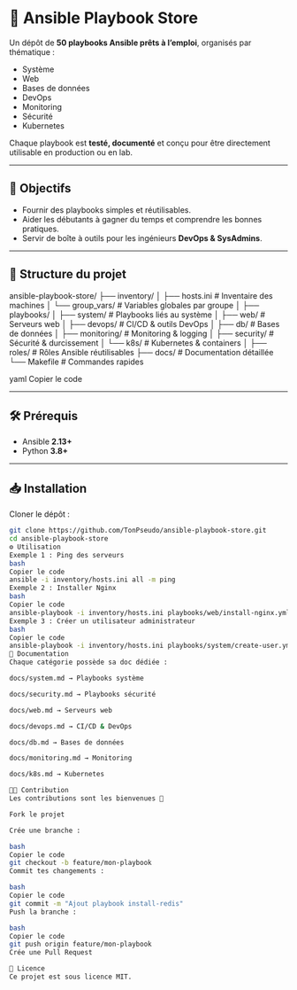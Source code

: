 # 📘 Ansible Playbook Store

Un dépôt de **50 playbooks Ansible prêts à l’emploi**, organisés par thématique :  
- Système  
- Web  
- Bases de données  
- DevOps  
- Monitoring  
- Sécurité  
- Kubernetes  

Chaque playbook est **testé, documenté** et conçu pour être directement utilisable en production ou en lab.

---

## 🚀 Objectifs

- Fournir des playbooks simples et réutilisables.  
- Aider les débutants à gagner du temps et comprendre les bonnes pratiques.  
- Servir de boîte à outils pour les ingénieurs **DevOps & SysAdmins**.  

---

## 📂 Structure du projet

ansible-playbook-store/
├── inventory/
│ ├── hosts.ini # Inventaire des machines
│ └── group_vars/ # Variables globales par groupe
│
├── playbooks/
│ ├── system/ # Playbooks liés au système
│ ├── web/ # Serveurs web
│ ├── devops/ # CI/CD & outils DevOps
│ ├── db/ # Bases de données
│ ├── monitoring/ # Monitoring & logging
│ ├── security/ # Sécurité & durcissement
│ └── k8s/ # Kubernetes & containers
│
├── roles/ # Rôles Ansible réutilisables
├── docs/ # Documentation détaillée
└── Makefile # Commandes rapides

yaml
Copier le code

---

## 🛠️ Prérequis

- Ansible **2.13+**  
- Python **3.8+**

---

## 📥 Installation

Cloner le dépôt :

```bash
git clone https://github.com/TonPseudo/ansible-playbook-store.git
cd ansible-playbook-store
⚙️ Utilisation
Exemple 1 : Ping des serveurs
bash
Copier le code
ansible -i inventory/hosts.ini all -m ping
Exemple 2 : Installer Nginx
bash
Copier le code
ansible-playbook -i inventory/hosts.ini playbooks/web/install-nginx.yml
Exemple 3 : Créer un utilisateur administrateur
bash
Copier le code
ansible-playbook -i inventory/hosts.ini playbooks/system/create-user.yml -e "new_user=devops new_user_password=SuperSecret123"
📖 Documentation
Chaque catégorie possède sa doc dédiée :

docs/system.md → Playbooks système

docs/security.md → Playbooks sécurité

docs/web.md → Serveurs web

docs/devops.md → CI/CD & DevOps

docs/db.md → Bases de données

docs/monitoring.md → Monitoring

docs/k8s.md → Kubernetes

🧑‍💻 Contribution
Les contributions sont les bienvenues 🚀

Fork le projet

Crée une branche :

bash
Copier le code
git checkout -b feature/mon-playbook
Commit tes changements :

bash
Copier le code
git commit -m "Ajout playbook install-redis"
Push la branche :

bash
Copier le code
git push origin feature/mon-playbook
Crée une Pull Request

📜 Licence
Ce projet est sous licence MIT.
